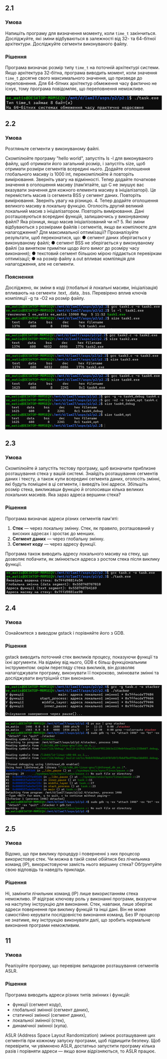 ## 2.1

### Умова

Напишіть програму для визначення моменту, коли `time_t` закінчиться. Досліджуйте, які зміни відбуваються в залежності від 32- та 64-бітної архітектури. Досліджуйте сегменти виконуваного файлу.

### Рішення

Програма визначає розмір типу `time_t` на поточній архітектурі системи. Якщо архітектура 32-бітна, програма виводить момент, коли значення `time_t` досягне свого максимального значення, що призведе до переповнення. Для 64-бітних архітектур обмеження часу фактично не існує, тому програма повідомляє, що переповнення неможливе.

![Example Image](https://github.com/dims3926r/aspz/blob/main/p2/p2.1/image.png)

## 2.2
### Умова
Розгляньте сегменти у виконуваному файлі.

Скомпілюйте програму "hello world", запустіть ls -l для виконуваного файлу, щоб отримати його загальний розмір, і запустіть size, щоб отримати розміри сегментів всередині нього.
Додайте оголошення глобального масиву із 1000 int, перекомпілюйте й повторіть вимірювання. Зверніть увагу на відмінності.
Тепер додайте початкове значення в оголошення масиву (пам’ятайте, що C не змушує вас вказувати значення для кожного елемента масиву в ініціалізаторі). Це перемістить масив із сегмента
BSS у сегмент даних. Повторіть вимірювання. Зверніть увагу на різницю. 4. Тепер додайте оголошення великого масиву в локальну функцію. Оголосіть другий великий локальний масив з ініціалізатором. Повторіть вимірювання. Дані розташовуються всередині функцій, залишаючись у виконуваному файлі? Яка різниця, якщо масив ініціалізований чи ні? 5. Які зміни відбуваються з розмірами файлів і сегментів, якщо ви компілюєте для налагодження? Для максимальної оптимізації? Проаналізуйте результати, щоб переконатися, що: ● сегмент даних зберігається у виконуваному файлі; ● сегмент BSS не зберігається у виконуваному файлі (за винятком примітки щодо його вимог до розміру часу виконання); ● текстовий сегмент більшою мірою піддається перевіркам оптимізації; ● на розмір файлу a.out впливає компіляція для налагодження, але не сегменти.

### Пояснення
Досліджено, як зміни в коді (глобальні й локальні масиви, ініціалізація) впливають на сегменти .text, .data, .bss. Перевірено вплив ключів компіляції -g та -O2 на розмір файлу.

![Знімок екрана 2025-05-05 145319](https://github.com/dims3926r/aspz/blob/main/p2/p2.2/Знімок%20екрана%202025-05-05%20145319.png)

![Знімок екрана 2025-05-05 145517](https://github.com/dims3926r/aspz/blob/main/p2/p2.2/Знімок%20екрана%202025-05-05%20145517.png)

![Знімок екрана 2025-05-05 145558](https://github.com/dims3926r/aspz/blob/main/p2/p2.2/Знімок%20екрана%202025-05-05%20145558.png)

![Знімок екрана 2025-05-05 145606](https://github.com/dims3926r/aspz/blob/main/p2/p2.2/Знімок%20екрана%202025-05-05%20145606.png)

![Знімок екрана 2025-05-05 145838](https://github.com/dims3926r/aspz/blob/main/p2/p2.2/Знімок%20екрана%202025-05-05%20145838.png)

## 2.3

### Умова  
Скомпілюйте й запустіть тестову програму, щоб визначити приблизне розташування стека у вашій системі. Знайдіть розташування сегментів даних і тексту, а також купи всередині сегмента даних, оголосіть змінні, які будуть поміщені в ці сегменти, і виведіть їхні адреси. Збільшіть розмір стека, викликавши функцію й оголосивши кілька великих локальних масивів. Яка зараз адреса вершини стека?

### Рішення 
Програма визначає адреси різних сегментів пам'яті:
1. **Стек** — через локальну змінну. Стек, як правило, розташований у високих адресах і зростає до менших.
2. **Сегмент даних** — через глобальну змінну.
3. **Сегмент коду** — через адресу функції.

Програма також виводить адресу локального масиву на стеку, що дозволяє побачити, як змінюється адреса з ростом стека після виклику функції.

![Скріншот програми](https://github.com/dims3926r/aspz/blob/main/p2/p3.3/image.png)

## 2.4

### Умова  
Ознайомтеся з виводом gstack і порівняйте його з GDB.

### Рішення  
gstack виводить поточний стек викликів процесу, показуючи функції та їхні аргументи. На відміну від нього, GDB є більш функціональним інструментом: окрім перегляду стека викликів, він дозволяє налагоджувати програму, виконувати її покроково, змінювати змінні та досліджувати внутрішній стан виконання.

![Скріншот програми](https://github.com/dims3926r/aspz/blob/main/p2/p2.4/Знімок%20екрана%202025-05-05%20151816.png)

![Скріншот програми](https://github.com/dims3926r/aspz/blob/main/p2/p2.4/Знімок%20екрана%202025-05-05%20153239.png)

## 2.5

### Умова
Відомо, що при виклику процедур і поверненні з них процесор використовує стек. Чи можна в такій схемі обійтися без лічильника команд (IP), використовуючи замість нього вершину стека? Обґрунтуйте свою відповідь та наведіть приклади.

### Рішення  
Ні, замінити лічильник команд (IP) лише використанням стека неможливо. IP відіграє ключову роль у виконанні програми, вказуючи на наступну інструкцію для виконання. Стек, навпаки, лише зберігає адреси повернення при виклику функцій та інші дані. Він не може самостійно керувати послідовністю виконання команд. Без IP процесор не знатиме, яку інструкцію виконувати далі, що зробить нормальне виконання програми неможливим.

## 11
### Умова
Реалізуйте програму, що перевіряє випадкове розташування сегментів ASLR.

### Рішення  
Програма виводить адреси різних типів змінних і функцій:  
- функції (сегмент коду),  
- глобальної змінної (сегмент даних),  
- статичної змінної (сегмент даних),  
- локальної змінної (стек),  
- динамічної змінної (купа).  

ASLR (Address Space Layout Randomization) змінює розташування цих сегментів при кожному запуску програми, щоб підвищити безпеку. Щоб перевірити, чи увімкнено ASLR, достатньо запустити програму кілька разів і порівняти адреси — якщо вони відрізняються, то ASLR працює.




